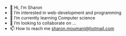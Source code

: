 - 👋 Hi, I’m Sharon 
- 👀 I’m interested in web-development and programming
- 🌱 I’m currently learning Computer science
- 💞️ I’m looking to collaborate on ...
- 📫 How to reach me sharon.moumani@hotmail.com

<!---
sharonLucresse/sharonLucresse is a ✨ special ✨ repository because its `README.md` (this file) appears on your GitHub profile.
You can click the Preview link to take a look at your changes.
--->
